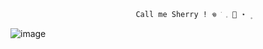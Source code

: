 
                                Call me Sherry ! 𖦹 ׂ 𓈒 🌼 ⋆ ۪


![image](https://github.com/user-attachments/assets/2048f511-d622-4890-8a6e-a34a7b76b2fe)

